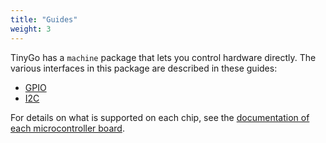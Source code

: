 ```yaml
---
title: "Guides"
weight: 3
---
```


TinyGo has a `machine` package that lets you control hardware directly. The various interfaces in this package are described in these guides:

  * [GPIO](gpio/)
  * [I2C](i2c/)

For details on what is supported on each chip, see the [documentation of each microcontroller board](../microcontrollers/).
